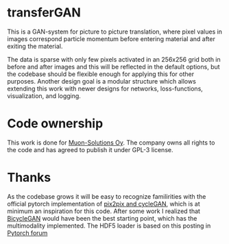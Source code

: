 # transferGAN
This is a GAN-system for picture to picture translation, where pixel values in images correspond particle momentum before entering material and after exiting the material.

The data is sparse with only few pixels activated in an 256x256 grid both in before and after images and this will be reflected in the default options, but the codebase should be flexible enough for applying this for other purposes. Another design goal is a modular structure which allows extending this work with newer designs for networks, loss-functions, visualization, and logging.

# Code ownership
This work is done for [Muon-Solutions Oy](http://muon-solutions.com/). The company owns all rights to the code and has agreed to publish it under GPL-3 license.

# Thanks
As the codebase grows it will be easy to recognize familirities with the official pytorch implementation of [pix2pix and cycleGAN](https://github.com/junyanz/pytorch-CycleGAN-and-pix2pix), which is at minimum an inspiration for this code.
After some work I realized that [BicycleGAN](https://github.com/junyanz/BicycleGAN) would have been the best starting point, which has the multimodality implemented.
The HDF5 loader is based on this posting in [Pytorch forum](https://discuss.pytorch.org/t/dataloader-when-num-worker-0-there-is-bug/25643/16?fbclid=IwAR2jFrRkKXv4PL9urrZeiHT_a3eEn7eZDWjUaQ-zcLP6BRtMO7e0nMgwlKU)
